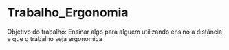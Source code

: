 # Trabalho_Ergonomia
Objetivo do trabalho: Ensinar algo para alguem utilizando ensino a distância e que o trabalho seja ergonomica
